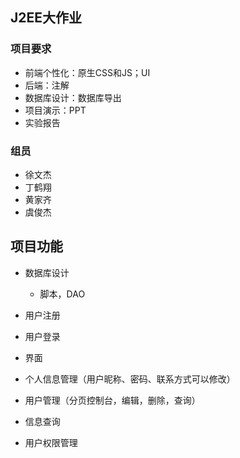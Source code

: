 ## J2EE大作业

### 项目要求

+ 前端个性化：原生CSS和JS；UI
+ 后端：注解
+ 数据库设计：数据库导出
+ 项目演示：PPT
+ 实验报告

### 组员

+ 徐文杰
+ 丁鹤翔
+ 黄家齐
+ 虞俊杰

## 项目功能

+ 数据库设计

  + 脚本，DAO

  

+ 用户注册

+ 用户登录



+ 界面



+ 个人信息管理（用户昵称、密码、联系方式可以修改）
+ 用户管理（分页控制台，编辑，删除，查询）



+ 信息查询
+ 用户权限管理


